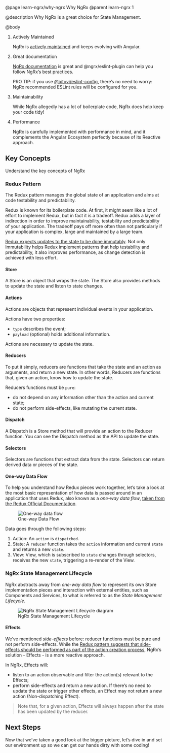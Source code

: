 @page learn-ngrx/why-ngrx Why NgRx
@parent learn-ngrx 1

@description Why NgRx is a great choice for State Management.

@body

1. Actively Maintained

    NgRx is [actively maintained](https://github.com/ngrx/platform) and keeps evolving with Angular.

2. Great documentation

    [NgRx documentation](https://ngrx.io/docs) is great and @ngrx/eslint-plugin can help you follow NgRx’s best practices.

    PRO TIP: if you use [@bitovi/eslint-config](https://github.com/bitovi/eslint-config), there’s no need to worry: NgRx recommended ESLint rules will be configured for you.

3. Maintainability

    While NgRx allegedly has a lot of boilerplate code, NgRx does help keep your code tidy!

4. Performance

    NgRx is carefully implemented with performance in mind, and it complements the Angular Ecosystem perfectly because of its Reactive approach.

## Key Concepts

Understand the key concepts of NgRx

### Redux Pattern

The Redux pattern manages the global state of an application and aims at code testability and predictability.

Redux is known for its boilerplate code. At first, it might seem like a lot of effort to implement Redux, but in fact it is a tradeoff. Redux adds a layer of indirection in order to improve maintainability, testability and predictability of your application. The tradeoff pays off more often than not particularly if your application is complex, large and maintained by a large team.

[Redux expects updates to the state to be done immutably](https://redux.js.org/tutorials/essentials/part-1-overview-concepts#immutability). Not only Immutability helps Redux implement patterns that help testability and predictability, it also improves performance, as change detection is achieved with less effort.

#### Store

A Store is an object that wraps the state. The Store also provides methods to update the state and listen to state changes.

#### Actions

Actions are objects that represent individual events in your application.

Actions have two properties:

- `type` describes the event;
- `payload` (optional) holds additional information.

Actions are necessary to update the state.

#### Reducers

To put it simply, reducers are functions that take the state and an action as arguments, and return a new state. In other words, Reducers are functions that, given an action, know how to update the state.

Reducers functions must be `pure`:

- do not depend on any information other than the action and current state;
- do not perform side-effects, like mutating the current state.

#### Dispatch

A Dispatch is a Store method that will provide an action to the Reducer function. You can see the Dispatch method as the API to update the state.


#### Selectors

Selectors are functions that extract data from the state. Selectors can return derived data or pieces of the state.

#### One-way Data Flow

To help you understand how Redux pieces work together, let’s take a look at the most basic representation of how data is passed around in an application that uses Redux, also known as a _one-way data flow_, [taken from the Redux Official Documentation](https://redux.js.org/tutorials/fundamentals/part-2-concepts-data-flow#state-management).

<figure>
    <img src="../static/img/ngrx/1-why-ngrx/ngrx-one-way-data-flow.png" alt="One-way data flow">
    <figcaption>One-way Data Flow</figcaption>
</figure>

Data goes through the following steps:

1. Action: An `action` is `dispatched`.
2. State: A `reducer` function takes the `action` information and current `state` and returns a new `state`.
3. View: View, which is subscribed to `state` changes through selectors, receives the new `state`, triggering a re-render of the View.

### NgRx State Management Lifecycle

NgRx abstracts away from _one-way data flow_ to represent its own Store implementation pieces and interaction with external entities, such as Components and Services, to what is referred to as the _State Management Lifecycle_.

<figure>
    <img src="../static/img/ngrx/1-why-ngrx/state-management-lifecycle.png" alt="NgRx State Management Lifecycle diagram">
    <figcaption>NgRx State Management Lifecycle</figcaption>
</figure>

#### Effects

We’ve mentioned _side-effects_ before: reducer functions must be pure and not perform side-effects. While the [Redux pattern suggests that side-effects should be performed as part of the action creation process](https://redux.js.org/faq/actions#how-can-i-represent-side-effects-such-as-ajax-calls-why-do-we-need-things-like-action-creators-thunks-and-middleware-to-do-async-behavior), NgRx’s solution - Effects - is a more reactive approach.

In NgRx, Effects will:

- listen to an action observable and filter the action(s) relevant to the Effects;
- perform side-effects and return a new action. If there’s no need to update the state or trigger other effects, an Effect may not return a new action (Non-dispatching Effect).

> Note that, for a given action, Effects will always happen after the state has been updated by the reducer.

## Next Steps

Now that we’ve taken a good look at the bigger picture, let’s dive in and set our environment up so we can get our hands dirty with some coding!
